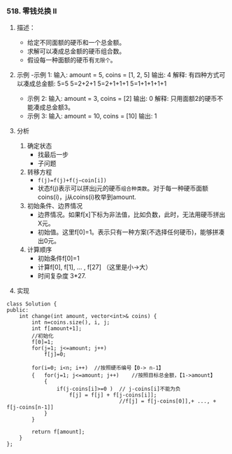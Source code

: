 

### 518. 零钱兑换 II
1. 描述：
    - 给定不同面额的硬币和一个总金额。
    - 求解可以凑成总金额的硬币组合数。
    - 假设每一种面额的硬币有`无限个`。 

2. 示例
    -示例 1:
        输入: amount = 5, coins = [1, 2, 5]
        输出: 4
        解释: 有四种方式可以凑成总金额:
        5=5
        5=2+2+1
        5=2+1+1+1
        5=1+1+1+1+1
    - 示例 2:
        输入: amount = 3, coins = [2]
        输出: 0
        解释: 只用面额2的硬币不能凑成总金额3。
    - 示例 3:
        输入: amount = 10, coins = [10] 
        输出: 1

1. 分析
    1. 确定状态
        - 找最后一步
        - 子问题
    2. 转移方程
        - `f(j)=f(j)+f(j−coin[i])`
        - 状态f(j)表示可以拼出j元的硬币`组合种类数`。对于每一种硬币面额coins(i)，j从coins(i)枚举到amount.
    3. 初始条件、边界情况
        - 边界情况。如果f[x]下标为非法值，比如负数，此时，无法用硬币拼出X元。
        - 初始值。这里f[0]=1。表示只有一种方案(不选择任何硬币)，能够拼凑出0元。        
    4. 计算顺序
        - 初始条件f[0]=1
        - 计算f[0], f[1], ... , f[27]    （这里是小->大）
        - 时间复杂度 3*27.

2. 实现
```
class Solution {
public:
    int change(int amount, vector<int>& coins) {        
        int n=coins.size(), i, j;
        int f[amount+1];
        //初始化
        f[0]=1;
        for(j=1; j<=amount; j++)
            f[j]=0;
        
        for(i=0; i<n; i++)  //按照硬币编号【0-> n-1】          
        {   for(j=1; j<=amount; j++)    //按照目标总金额，【1->amount】   
            {                                   
                if(j-coins[i]>=0 )  // j-coins[i]不能为负
                    f[j] = f[j] + f[j-coins[i]];  
                                    //f[j] = f[j-coins[0]],+ ..., + f[j-coins[n-1]]
            }
        }
         
        return f[amount];
    }
};
```
